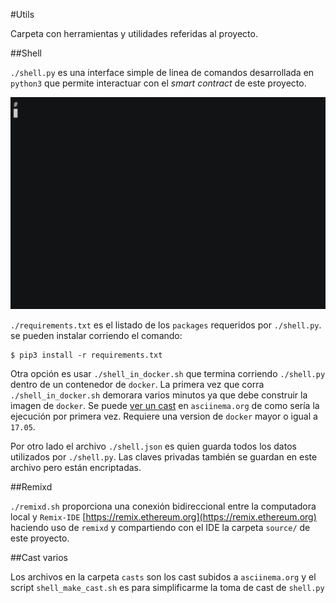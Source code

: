 #Utils

Carpeta con herramientas y utilidades referidas al proyecto.



##Shell

`./shell.py` es una interface simple de linea de comandos desarrollada en `python3` que permite interactuar con el *smart contract* de este proyecto. 

 ![](images/shell.gif)

`./requirements.txt` es el listado de los `packages` requeridos por  `./shell.py`. se pueden instalar corriendo el comando:

```shell
$ pip3 install -r requirements.txt
```
Otra opción es usar `./shell_in_docker.sh` que termina corriendo `./shell.py` dentro de un contenedor de `docker`. La primera vez que corra `./shell_in_docker.sh` demorara varios minutos ya que debe construir la imagen de `docker`. Se puede [ver un cast](https://asciinema.org/a/dO7kcTPaIj5Q6UXe97MYHQ4eK)  en `asciinema.org` de como sería la ejecución por primera vez. Requiere una version de `docker` mayor o igual a `17.05`.

Por otro lado el archivo `./shell.json` es quien guarda todos los datos utilizados por `./shell.py`. Las claves privadas también se guardan en este archivo pero están encriptadas.



##Remixd

`./remixd.sh` proporciona una conexión bidireccional entre la computadora local y `Remix-IDE`  [https://remix.ethereum.org](https://remix.ethereum.org) haciendo uso de `remixd` y compartiendo con el IDE la carpeta `source/` de este proyecto.



##Cast varios

Los archivos en la carpeta `casts` son los cast subidos a `asciinema.org` y el script `shell_make_cast.sh` es para simplificarme la toma de cast de `shell.py`



